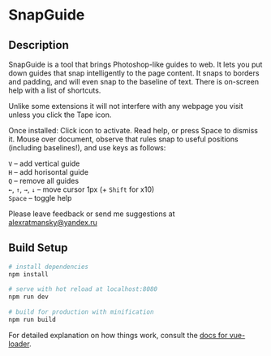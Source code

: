 # SnapGuide

## Description

SnapGuide is a tool that brings Photoshop-like guides to web. It lets you put down guides that snap intelligently to the page content. It snaps to borders and padding, and will even snap to the baseline of text. There is on-screen help with a list of shortcuts.

Unlike some extensions it will not interfere with any webpage you visit unless you click the Tape icon.

Once installed:
Click icon to activate. Read help, or press Space to dismiss it.
Mouse over document, observe that rules snap to useful positions (including baselines!), and use keys as follows:

`V` – add vertical guide  
`H` – add horisontal guide  
`Q` – remove all guides  
`←`, `↑`, `→`, `↓`  – move cursor 1px (+ `Shift` for x10)  
`Space` – toggle help

Please leave feedback or send me suggestions at [alexratmansky@yandex.ru](mailto:alexratmansky@yandex.ru)

## Build Setup

``` bash
# install dependencies
npm install
 
# serve with hot reload at localhost:8080
npm run dev
 
# build for production with minification
npm run build
```

For detailed explanation on how things work, consult the [docs for vue-loader](http://vuejs.github.io/vue-loader).
